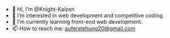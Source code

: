 - 👋 Hi, I’m @Knight-Kaizen
- 👀 I’m interested in web development and competitive coding.
- 🌱 I’m currently learning front-end web development.
- 📫 How to reach me: auferstehung20@gmail.com

<!---
Knight-Kaizen/Knight-Kaizen is a ✨ special ✨ repository because its `README.md` (this file) appears on your GitHub profile.
You can click the Preview link to take a look at your changes.
--->
